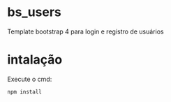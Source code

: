 # bs_users
Template bootstrap 4 para login e registro de usuários

# intalação

Execute o cmd:

```code
npm install
```


